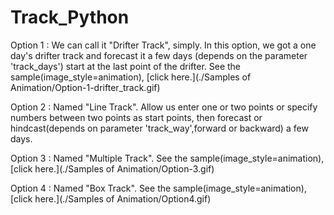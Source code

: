 # Track_Python
Option 1 : We can call it "Drifter Track", simply. In this option, we got a one day's drifter track and forecast it a few days (depends on the parameter 'track_days') start at the last point of the drifter. See the sample(image_style=animation), [click here.](./Samples of Animation/Option-1-drifter_track.gif) 

Option 2 : Named "Line Track". Allow us enter one or two points or specify numbers between two points as start points, then forecast or hindcast(depends on parameter 'track_way',forward or backward) a few days.

Option 3 : Named "Multiple Track". See the sample(image_style=animation), [click here.](./Samples of Animation/Option-3.gif)

Option 4 : Named "Box Track". See the sample(image_style=animation), [click here.](./Samples of Animation/Option4.gif)

